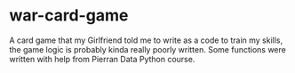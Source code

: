 # war-card-game
A card game that my Girlfriend told me to write as a code to train my skills, the game logic is probably kinda really poorly written.
Some functions were written with help from Pierran Data Python course.
